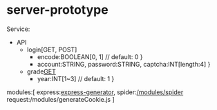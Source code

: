 # server-prototype
Service:
 * API
   * login[GET, POST]
     * [GET]:{
         encode:BOOLEAN[0, 1] // default: 0
       }
     * [POST]:{
         account:STRING,
         password:STRING,
         captcha:INT[length:4]
       }
   * grade[GET]
     * [GET]:{
         year:INT[1~3] // default: 1
       }

modules:[
  express:[express-generator](https://expressjs.com/zh-tw/starter/generator.html),
  spider:[/modules/spider](https://github.com/night-kesshou/modules)
  request:/modules/generateCookie.js
]
